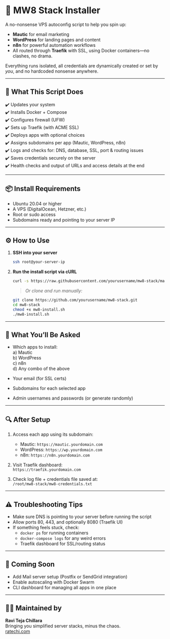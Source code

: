 # 🚀 MW8 Stack Installer

A no-nonsense VPS autoconfig script to help you spin up:

- **Mautic** for email marketing  
- **WordPress** for landing pages and content  
- **n8n** for powerful automation workflows  
- All routed through **Traefik** with SSL, using Docker containers—no clashes, no drama.

Everything runs isolated, all credentials are dynamically created or set by *you*, and no hardcoded nonsense anywhere.

---

## 🧱 What This Script Does

✔️ Updates your system  
✔️ Installs Docker + Compose  
✔️ Configures firewall (UFW)  
✔️ Sets up Traefik (with ACME SSL)  
✔️ Deploys apps with optional choices  
✔️ Assigns subdomains per app (Mautic, WordPress, n8n)  
✔️ Logs and checks for: DNS, database, SSL, port & routing issues  
✔️ Saves credentials securely on the server  
✔️ Health checks and output of URLs and access details at the end

---

## 📦 Install Requirements

- Ubuntu 20.04 or higher  
- A VPS (DigitalOcean, Hetzner, etc.)  
- Root or sudo access  
- Subdomains ready and pointing to your server IP

---

## ⚙️ How to Use

1. **SSH into your server**

   ```bash
   ssh root@your-server-ip
   ```

2. **Run the install script via cURL**

   ```bash
   curl -s https://raw.githubusercontent.com/yourusername/mw8-stack/main/mw8-install.sh | bash
   ```

   > _Or clone and run manually:_

   ```bash
   git clone https://github.com/yourusername/mw8-stack.git
   cd mw8-stack
   chmod +x mw8-install.sh
   ./mw8-install.sh
   ```

---

## 🤖 What You’ll Be Asked

- Which apps to install:  
  a) Mautic  
  b) WordPress  
  c) n8n  
  d) Any combo of the above

- Your email (for SSL certs)  
- Subdomains for each selected app  
- Admin usernames and passwords (or generate randomly)  

---

## 🔍 After Setup

1. Access each app using its subdomain:
   - Mautic: `https://mautic.yourdomain.com`
   - WordPress: `https://wp.yourdomain.com`
   - n8n: `https://n8n.yourdomain.com`

2. Visit Traefik dashboard:  
   `https://traefik.yourdomain.com`

3. Check log file + credentials file saved at:  
   `/root/mw8-stack/mw8-credentials.txt`

---

## ⚠️ Troubleshooting Tips

- Make sure DNS is pointing to your server before running the script  
- Allow ports 80, 443, and optionally 8080 (Traefik UI)  
- If something feels stuck, check:
  - `docker ps` for running containers  
  - `docker-compose logs` for any weird errors  
  - Traefik dashboard for SSL/routing status

---

## 📌 Coming Soon

- Add Mail server setup (Postfix or SendGrid integration)  
- Enable autoscaling with Docker Swarm  
- CLI dashboard for managing all apps in one place  

---

## 👨‍💻 Maintained by

**Ravi Teja Chillara**  
Bringing you simplified server stacks, minus the chaos.  
[ratechi.com](https://ratechi.com)
